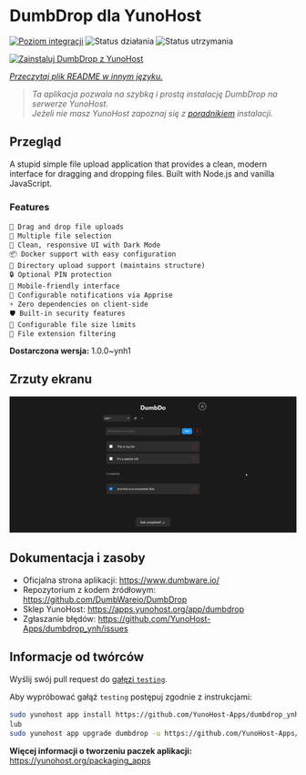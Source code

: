 <!--
To README zostało automatycznie wygenerowane przez <https://github.com/YunoHost/apps/tree/master/tools/readme_generator>
Nie powinno być ono edytowane ręcznie.
-->

# DumbDrop dla YunoHost

[![Poziom integracji](https://apps.yunohost.org/badge/integration/dumbdrop)](https://ci-apps.yunohost.org/ci/apps/dumbdrop/)
![Status działania](https://apps.yunohost.org/badge/state/dumbdrop)
![Status utrzymania](https://apps.yunohost.org/badge/maintained/dumbdrop)

[![Zainstaluj DumbDrop z YunoHost](https://install-app.yunohost.org/install-with-yunohost.svg)](https://install-app.yunohost.org/?app=dumbdrop)

*[Przeczytaj plik README w innym języku.](./ALL_README.md)*

> *Ta aplikacja pozwala na szybką i prostą instalację DumbDrop na serwerze YunoHost.*  
> *Jeżeli nie masz YunoHost zapoznaj się z [poradnikiem](https://yunohost.org/install) instalacji.*

## Przegląd

A stupid simple file upload application that provides a clean, modern interface for dragging and dropping files. Built with Node.js and vanilla JavaScript.

### Features

    🚀 Drag and drop file uploads
    📁 Multiple file selection
    🎨 Clean, responsive UI with Dark Mode
    📦 Docker support with easy configuration
    📂 Directory upload support (maintains structure)
    🔒 Optional PIN protection
    📱 Mobile-friendly interface
    🔔 Configurable notifications via Apprise
    ⚡ Zero dependencies on client-side
    🛡️ Built-in security features
    💾 Configurable file size limits
    🎯 File extension filtering


**Dostarczona wersja:** 1.0.0~ynh1

## Zrzuty ekranu

![Zrzut ekranu z DumbDrop](./doc/screenshots/screeshot.png)

## Dokumentacja i zasoby

- Oficjalna strona aplikacji: <https://www.dumbware.io/>
- Repozytorium z kodem źródłowym: <https://github.com/DumbWareio/DumbDrop>
- Sklep YunoHost: <https://apps.yunohost.org/app/dumbdrop>
- Zgłaszanie błędów: <https://github.com/YunoHost-Apps/dumbdrop_ynh/issues>

## Informacje od twórców

Wyślij swój pull request do [gałęzi `testing`](https://github.com/YunoHost-Apps/dumbdrop_ynh/tree/testing).

Aby wypróbować gałąź `testing` postępuj zgodnie z instrukcjami:

```bash
sudo yunohost app install https://github.com/YunoHost-Apps/dumbdrop_ynh/tree/testing --debug
lub
sudo yunohost app upgrade dumbdrop -u https://github.com/YunoHost-Apps/dumbdrop_ynh/tree/testing --debug
```

**Więcej informacji o tworzeniu paczek aplikacji:** <https://yunohost.org/packaging_apps>
